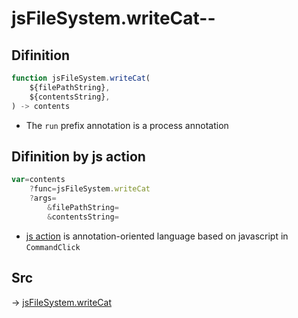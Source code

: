 # jsFileSystem.writeCat--

## Difinition

```js.js
function jsFileSystem.writeCat(
	${filePathString},
	${contentsString},
) -> contents
```

- The `run` prefix annotation is a process annotation


## Difinition by js action

```js.js
var=contents
	?func=jsFileSystem.writeCat
	?args=
		&filePathString=
		&contentsString=
```

- [js action](#) is annotation-oriented language based on javascript in `CommandClick`



## Src

-> [jsFileSystem.writeCat](https://github.com/puutaro/CommandClick/blob/master/app/src/main/java/com/puutaro/commandclick/fragment_lib/terminal_fragment/js_interface/file/JsFileSystem.kt#L68)


